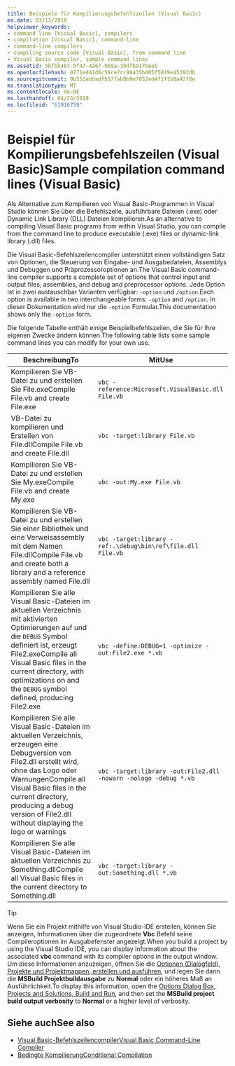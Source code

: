 ```yaml
---
title: Beispiele für Kompilierungsbefehlszeilen (Visual Basic)
ms.date: 03/13/2018
helpviewer_keywords:
- command line [Visual Basic], compilers
- compilation [Visual Basic], command-line
- command-line compilers
- compiling source code [Visual Basic], from command line
- Visual Basic compiler, sample command lines
ms.assetid: 5bfbb487-5f47-4267-969a-39dfb917beeb
ms.openlocfilehash: 0771ed41d6c58ce7cc98435b405f5819e45393db
ms.sourcegitcommit: 9b552addadfb57fab0b9e7852ed4f1f1b8a42f8e
ms.translationtype: MT
ms.contentlocale: de-DE
ms.lasthandoff: 04/23/2019
ms.locfileid: "61916759"
---
```

# <a name="sample-compilation-command-lines-visual-basic"></a><span data-ttu-id="4d7f3-102">Beispiel für Kompilierungsbefehlszeilen (Visual Basic)</span><span class="sxs-lookup"><span data-stu-id="4d7f3-102">Sample compilation command lines (Visual Basic)</span></span>
<span data-ttu-id="4d7f3-103">Als Alternative zum Kompilieren von Visual Basic-Programmen in Visual Studio können Sie über die Befehlszeile, ausführbare Dateien (.exe) oder Dynamic Link Library (DLL) Dateien kompilieren.</span><span class="sxs-lookup"><span data-stu-id="4d7f3-103">As an alternative to compiling Visual Basic programs from within Visual Studio, you can compile from the command line to produce executable (.exe) files or dynamic-link library (.dll) files.</span></span>  
  
 <span data-ttu-id="4d7f3-104">Die Visual Basic-Befehlszeilencompiler unterstützt einen vollständigen Satz von Optionen, die Steuerung von Eingabe- und Ausgabedateien, Assemblys und Debuggen und Präprozessoroptionen an.</span><span class="sxs-lookup"><span data-stu-id="4d7f3-104">The Visual Basic command-line compiler supports a complete set of options that control input and output files, assemblies, and debug and preprocessor options.</span></span> <span data-ttu-id="4d7f3-105">Jede Option ist in zwei austauschbar Varianten verfügbar: `-option` und `/option`.</span><span class="sxs-lookup"><span data-stu-id="4d7f3-105">Each option is available in two interchangeable forms: `-option` and `/option`.</span></span> <span data-ttu-id="4d7f3-106">In dieser Dokumentation wird nur die `-option` Formular.</span><span class="sxs-lookup"><span data-stu-id="4d7f3-106">This documentation shows only the `-option` form.</span></span>  
  
 <span data-ttu-id="4d7f3-107">Die folgende Tabelle enthält einige Beispielbefehlszeilen, die Sie für Ihre eigenen Zwecke ändern können.</span><span class="sxs-lookup"><span data-stu-id="4d7f3-107">The following table lists some sample command lines you can modify for your own use.</span></span>  
  
|<span data-ttu-id="4d7f3-108">Beschreibung</span><span class="sxs-lookup"><span data-stu-id="4d7f3-108">To</span></span>|<span data-ttu-id="4d7f3-109">Mit</span><span class="sxs-lookup"><span data-stu-id="4d7f3-109">Use</span></span>|  
|--------|---------|  
|<span data-ttu-id="4d7f3-110">Kompilieren Sie VB-Datei zu und erstellen Sie File.exe</span><span class="sxs-lookup"><span data-stu-id="4d7f3-110">Compile File.vb and create File.exe</span></span>|`vbc -reference:Microsoft.VisualBasic.dll File.vb`|  
|<span data-ttu-id="4d7f3-111">VB-Datei zu kompilieren und Erstellen von File.dll</span><span class="sxs-lookup"><span data-stu-id="4d7f3-111">Compile File.vb and create File.dll</span></span>|`vbc -target:library File.vb`|  
|<span data-ttu-id="4d7f3-112">Kompilieren Sie VB-Datei zu und erstellen Sie My.exe</span><span class="sxs-lookup"><span data-stu-id="4d7f3-112">Compile File.vb and create My.exe</span></span>|`vbc -out:My.exe File.vb`|  
|<span data-ttu-id="4d7f3-113">Kompilieren Sie VB-Datei zu und erstellen Sie einer Bibliothek und eine Verweisassembly mit dem Namen File.dll</span><span class="sxs-lookup"><span data-stu-id="4d7f3-113">Compile File.vb and create both a library and a reference assembly named File.dll</span></span>|`vbc -target:library -ref:.\debug\bin\ref\file.dll File.vb`|
|<span data-ttu-id="4d7f3-114">Kompilieren Sie alle Visual Basic-Dateien im aktuellen Verzeichnis mit aktivierten Optimierungen auf und die `DEBUG` Symbol definiert ist, erzeugt File2.exe</span><span class="sxs-lookup"><span data-stu-id="4d7f3-114">Compile all Visual Basic files in the current directory, with optimizations on and the `DEBUG` symbol defined, producing File2.exe</span></span>|`vbc -define:DEBUG=1 -optimize -out:File2.exe *.vb`|  
|<span data-ttu-id="4d7f3-115">Kompilieren Sie alle Visual Basic-Dateien im aktuellen Verzeichnis, erzeugen eine Debugversion von File2.dll erstellt wird, ohne das Logo oder Warnungen</span><span class="sxs-lookup"><span data-stu-id="4d7f3-115">Compile all Visual Basic files in the current directory, producing a debug version of File2.dll without displaying the logo or warnings</span></span>|`vbc -target:library -out:File2.dll -nowarn -nologo -debug *.vb`|  
|<span data-ttu-id="4d7f3-116">Kompilieren Sie alle Visual Basic-Dateien im aktuellen Verzeichnis zu Something.dll</span><span class="sxs-lookup"><span data-stu-id="4d7f3-116">Compile all Visual Basic files in the current directory to Something.dll</span></span>|`vbc -target:library -out:Something.dll *.vb`|  
  
> [!TIP]
>  <span data-ttu-id="4d7f3-117">Wenn Sie ein Projekt mithilfe von Visual Studio-IDE erstellen, können Sie anzeigen, Informationen über die zugeordnete **Vbc** Befehl seine Compileroptionen im Ausgabefenster angezeigt.</span><span class="sxs-lookup"><span data-stu-id="4d7f3-117">When you build a project by using the Visual Studio IDE, you can display information about the associated **vbc** command with its compiler options in the output window.</span></span> <span data-ttu-id="4d7f3-118">Um diese Informationen anzuzeigen, öffnen Sie die [Optionen (Dialogfeld), Projekte und Projektmappen, erstellen und ausführen](/visualstudio/ide/reference/options-dialog-box-projects-and-solutions-build-and-run), und legen Sie dann die **MSBuild Projektbuildausgabe** zu **Normal** oder ein höheres Maß an Ausführlichkeit.</span><span class="sxs-lookup"><span data-stu-id="4d7f3-118">To display this information, open the [Options Dialog Box,  Projects and Solutions, Build and Run](/visualstudio/ide/reference/options-dialog-box-projects-and-solutions-build-and-run), and then set the **MSBuild project build output verbosity** to **Normal** or a higher level of verbosity.</span></span>   
  
## <a name="see-also"></a><span data-ttu-id="4d7f3-119">Siehe auch</span><span class="sxs-lookup"><span data-stu-id="4d7f3-119">See also</span></span>

- [<span data-ttu-id="4d7f3-120">Visual Basic-Befehlszeilencompiler</span><span class="sxs-lookup"><span data-stu-id="4d7f3-120">Visual Basic Command-Line Compiler</span></span>](../../../visual-basic/reference/command-line-compiler/index.md)
- [<span data-ttu-id="4d7f3-121">Bedingte Kompilierung</span><span class="sxs-lookup"><span data-stu-id="4d7f3-121">Conditional Compilation</span></span>](../../../visual-basic/programming-guide/program-structure/conditional-compilation.md)
